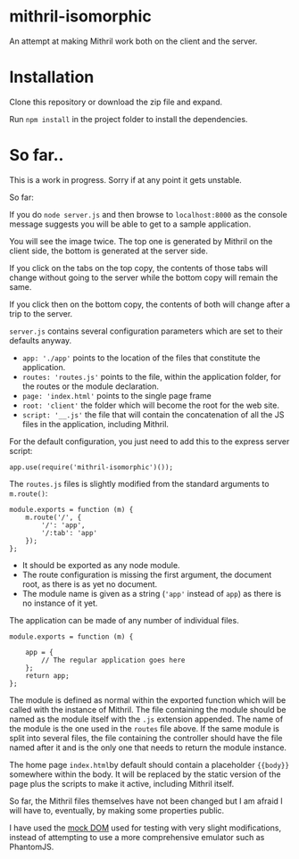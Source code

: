 mithril-isomorphic
==================

An attempt at making Mithril work both on the client and the server.

Installation
============

Clone this repository or download the zip file and expand.

Run `npm install` in the project folder to install the dependencies.

So far..
========

This is a work in progress.  Sorry if at any point it gets unstable.

So far:

If you do `node server.js` and then browse to `localhost:8000` as the console message suggests
you will be able to get to a sample application.  

You will see the image twice.  The top one is generated by Mithril on the client side, 
the bottom is generated at the server side.  

If you click on the tabs on the top copy, the contents of those tabs will change without going to the server
while the bottom copy will remain the same.

If you click then on the bottom copy, the contents of both will change after a trip to the server.

`server.js` contains several configuration parameters which are set to their defaults anyway.

* `app: './app'` points to the location of the files that constitute the application.
* `routes: 'routes.js'` points to the file, within the application folder, for the routes or the module declaration.
* `page: 'index.html'` points to the single page frame
* `root: 'client'` the folder which will become the root for the web site.
* `script: '__.js'` the file that will contain the concatenation of all the JS files in the application, including Mithril.

For the default configuration, you just need to add this to the express server script:

	app.use(require('mithril-isomorphic')());

The `routes.js` files is slightly modified from the standard arguments to `m.route()`:

	module.exports = function (m) {
		m.route('/', {
			'/': 'app',
			'/:tab': 'app'
		});
	};

* It should be exported as any node module.  
* The route configuration is missing the first argument, the document root, as there is as yet no document.
* The module name is given as a string (`'app'` instead of `app`) as there is no instance of it yet.

The application can be made of any number of individual files.

	module.exports = function (m) {

		app = {
			// The regular application goes here
		};
		return app;
	};

The module is defined as normal within the exported function which will be called with the instance of Mithril.
The file containing the module should be named as the module itself with the `.js` extension appended.
The name of the module is the one used in the `routes` file above.
If the same module is split into several files, the file containing the controller should have the file
named after it and is the only one that needs to return the module instance.

The home page `index.html`by default should contain a placeholder `{{body}}` somewhere within the body.
It will be replaced by the static version of the page plus the  scripts to make it active, including Mithril itself.

So far, the Mithril files themselves have not been changed but I am afraid I will have to, eventually, by making
some properties public.

I have used the [mock DOM](https://github.com/lhorie/mithril.js/blob/master/tests/mock.js) 
used for testing with very slight modifications, instead of attempting to use a more
comprehensive emulator such as PhantomJS.

